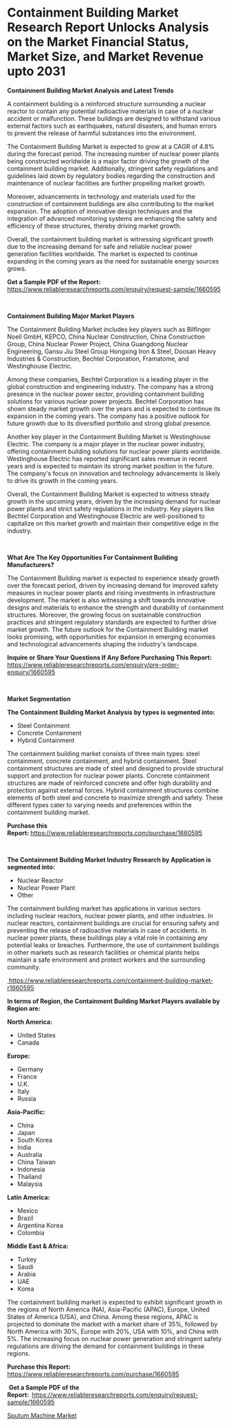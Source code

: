 <p><h1>Containment Building Market Research Report Unlocks Analysis on the Market Financial Status, Market Size, and Market Revenue upto 2031</h1></p><p><strong>Containment Building Market Analysis and Latest Trends</strong></p>
<p><p>A containment building is a reinforced structure surrounding a nuclear reactor to contain any potential radioactive materials in case of a nuclear accident or malfunction. These buildings are designed to withstand various external factors such as earthquakes, natural disasters, and human errors to prevent the release of harmful substances into the environment.</p><p>The Containment Building Market is expected to grow at a CAGR of 4.8% during the forecast period. The increasing number of nuclear power plants being constructed worldwide is a major factor driving the growth of the containment building market. Additionally, stringent safety regulations and guidelines laid down by regulatory bodies regarding the construction and maintenance of nuclear facilities are further propelling market growth.</p><p>Moreover, advancements in technology and materials used for the construction of containment buildings are also contributing to the market expansion. The adoption of innovative design techniques and the integration of advanced monitoring systems are enhancing the safety and efficiency of these structures, thereby driving market growth.</p><p>Overall, the containment building market is witnessing significant growth due to the increasing demand for safe and reliable nuclear power generation facilities worldwide. The market is expected to continue expanding in the coming years as the need for sustainable energy sources grows.</p></p>
<p><strong>Get a Sample PDF of the Report:&nbsp;</strong> <a href="https://www.reliableresearchreports.com/enquiry/request-sample/1660595">https://www.reliableresearchreports.com/enquiry/request-sample/1660595</a></p>
<p>&nbsp;</p>
<p><strong>Containment Building Major Market Players</strong></p>
<p><p>The Containment Building Market includes key players such as Bilfinger Noell GmbH, KEPCO, China Nuclear Construction, China Construction Group, China Nuclear Power Project, China Guangdong Nuclear Engineering, Gansu Jiu Steel Group Hongxing Iron & Steel, Doosan Heavy Industries & Construction, Bechtel Corporation, Framatome, and Westinghouse Electric.</p><p>Among these companies, Bechtel Corporation is a leading player in the global construction and engineering industry. The company has a strong presence in the nuclear power sector, providing containment building solutions for various nuclear power projects. Bechtel Corporation has shown steady market growth over the years and is expected to continue its expansion in the coming years. The company has a positive outlook for future growth due to its diversified portfolio and strong global presence.</p><p>Another key player in the Containment Building Market is Westinghouse Electric. The company is a major player in the nuclear power industry, offering containment building solutions for nuclear power plants worldwide. Westinghouse Electric has reported significant sales revenue in recent years and is expected to maintain its strong market position in the future. The company's focus on innovation and technology advancements is likely to drive its growth in the coming years.</p><p>Overall, the Containment Building Market is expected to witness steady growth in the upcoming years, driven by the increasing demand for nuclear power plants and strict safety regulations in the industry. Key players like Bechtel Corporation and Westinghouse Electric are well-positioned to capitalize on this market growth and maintain their competitive edge in the industry.</p></p>
<p>&nbsp;</p>
<p><strong>What Are The Key Opportunities For Containment Building Manufacturers?</strong></p>
<p><p>The Containment Building market is expected to experience steady growth over the forecast period, driven by increasing demand for improved safety measures in nuclear power plants and rising investments in infrastructure development. The market is also witnessing a shift towards innovative designs and materials to enhance the strength and durability of containment structures. Moreover, the growing focus on sustainable construction practices and stringent regulatory standards are expected to further drive market growth. The future outlook for the Containment Building market looks promising, with opportunities for expansion in emerging economies and technological advancements shaping the industry's landscape.</p></p>
<p><strong>Inquire or Share Your Questions If Any Before Purchasing This Report:</strong> <a href="https://www.reliableresearchreports.com/enquiry/pre-order-enquiry/1660595">https://www.reliableresearchreports.com/enquiry/pre-order-enquiry/1660595</a></p>
<p>&nbsp;</p>
<p><strong>Market Segmentation</strong></p>
<p><strong>The Containment Building Market Analysis by types is segmented into:</strong></p>
<p><ul><li>Steel Containment</li><li>Concrete Containment</li><li>Hybrid Containment</li></ul></p>
<p><p>The containment building market consists of three main types: steel containment, concrete containment, and hybrid containment. Steel containment structures are made of steel and designed to provide structural support and protection for nuclear power plants. Concrete containment structures are made of reinforced concrete and offer high durability and protection against external forces. Hybrid containment structures combine elements of both steel and concrete to maximize strength and safety. These different types cater to varying needs and preferences within the containment building market.</p></p>
<p><strong>Purchase this Report:&nbsp;</strong><a href="https://www.reliableresearchreports.com/purchase/1660595">https://www.reliableresearchreports.com/purchase/1660595</a></p>
<p>&nbsp;</p>
<p><strong>The Containment Building Market Industry Research by Application is segmented into:</strong></p>
<p><ul><li>Nuclear Reactor</li><li>Nuclear Power Plant</li><li>Other</li></ul></p>
<p><p>The containment building market has applications in various sectors including nuclear reactors, nuclear power plants, and other industries. In nuclear reactors, containment buildings are crucial for ensuring safety and preventing the release of radioactive materials in case of accidents. In nuclear power plants, these buildings play a vital role in containing any potential leaks or breaches. Furthermore, the use of containment buildings in other markets such as research facilities or chemical plants helps maintain a safe environment and protect workers and the surrounding community.</p></p>
<p><a href="https://www.reliableresearchreports.com/containment-building-market-r1660595">&nbsp;https://www.reliableresearchreports.com/containment-building-market-r1660595</a></p>
<p><strong>In terms of Region, the Containment Building Market Players available by Region are:</strong></p>
<p>
    <p> <strong> North America: </strong>
        <ul>
            <li>United States</li>
            <li>Canada</li>
        </ul>
        </p> 
    <p> <strong> Europe: </strong>
        <ul>
            <li>Germany</li>
            <li>France</li>
            <li>U.K.</li>
            <li>Italy</li>
            <li>Russia</li>
        </ul>
        </p> 
    <p> <strong> Asia-Pacific: </strong>
        <ul>
            <li>China</li>
            <li>Japan</li>
            <li>South Korea</li>
            <li>India</li>
            <li>Australia</li>
            <li>China Taiwan</li>
            <li>Indonesia</li>
            <li>Thailand</li>
            <li>Malaysia</li>
        </ul>
        </p> 
    <p> <strong> Latin America: </strong>
        <ul>
            <li>Mexico</li>
            <li>Brazil</li>
            <li>Argentina Korea</li>
            <li>Colombia</li>
        </ul>
        </p> 
    <p> <strong> Middle East & Africa: </strong>
        <ul>
            <li>Turkey</li>
            <li>Saudi</li>
            <li>Arabia</li>
            <li>UAE</li>
            <li>Korea</li>
        </ul>
    </p>
    </p>
<p><p>The containment building market is expected to exhibit significant growth in the regions of North America (NA), Asia-Pacific (APAC), Europe, United States of America (USA), and China. Among these regions, APAC is projected to dominate the market with a market share of 35%, followed by North America with 30%, Europe with 20%, USA with 10%, and China with 5%. The increasing focus on nuclear power generation and stringent safety regulations are driving the demand for containment buildings in these regions.</p></p>
<p><strong>Purchase this Report: </strong><a href="https://www.reliableresearchreports.com/purchase/1660595">https://www.reliableresearchreports.com/purchase/1660595</a></p>
<p>&nbsp;<strong>Get a Sample PDF of the Report:&nbsp;&nbsp;</strong><a href="https://www.reliableresearchreports.com/enquiry/request-sample/1660595">https://www.reliableresearchreports.com/enquiry/request-sample/1660595</a></p>
<p><strong></strong></p>
<p><p><a href="https://meowing-lemming-dd3.notion.site/Sputum-Machine-Market-Exploring-Market-Share-Market-Trends-and-Future-Growth-07ada067c8ee42d9bdc59cc5acaa24f1">Sputum Machine Market</a></p></p>